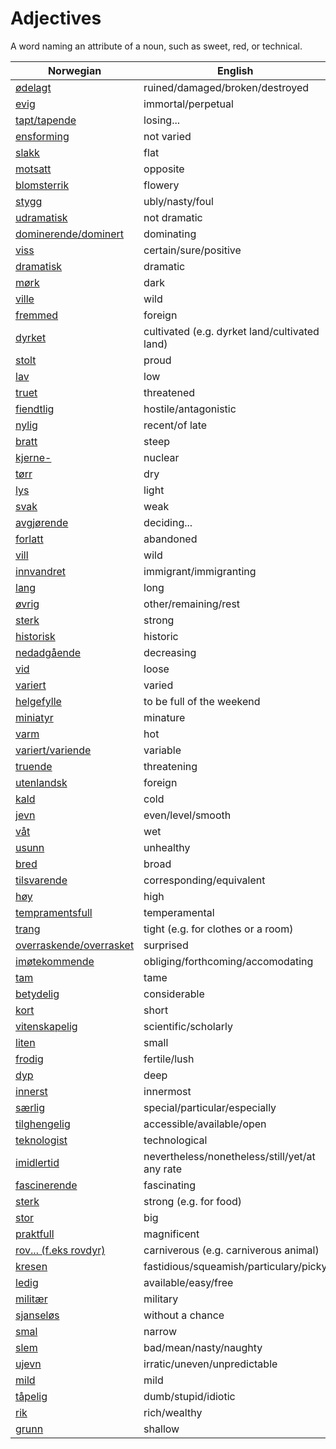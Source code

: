 # Adjectives

A word naming an attribute of a noun, such as sweet, red, or technical.

| Norwegian | English |
| --- | --- |
| [ødelagt](https://www.ordnett.no/search?language=no&phrase=ødelagt) | ruined/damaged/broken/destroyed |
| [evig](https://www.ordnett.no/search?language=no&phrase=evig) | immortal/perpetual |
| [tapt/tapende](https://www.ordnett.no/search?language=no&phrase=tapt/tapende) | losing... |
| [ensforming](https://www.ordnett.no/search?language=no&phrase=ensforming) | not varied |
| [slakk](https://www.ordnett.no/search?language=no&phrase=slakk) | flat |
| [motsatt](https://www.ordnett.no/search?language=no&phrase=motsatt) | opposite |
| [blomsterrik](https://www.ordnett.no/search?language=no&phrase=blomsterrik) | flowery |
| [stygg](https://www.ordnett.no/search?language=no&phrase=stygg) | ubly/nasty/foul |
| [udramatisk](https://www.ordnett.no/search?language=no&phrase=udramatisk) | not dramatic |
| [dominerende/dominert](https://www.ordnett.no/search?language=no&phrase=dominerende/dominert) | dominating |
| [viss](https://www.ordnett.no/search?language=no&phrase=viss) | certain/sure/positive |
| [dramatisk](https://www.ordnett.no/search?language=no&phrase=dramatisk) | dramatic |
| [mørk](https://www.ordnett.no/search?language=no&phrase=mørk) | dark |
| [ville](https://www.ordnett.no/search?language=no&phrase=ville) | wild |
| [fremmed](https://www.ordnett.no/search?language=no&phrase=fremmed) | foreign |
| [dyrket](https://www.ordnett.no/search?language=no&phrase=dyrket) | cultivated (e.g. dyrket land/cultivated land) |
| [stolt](https://www.ordnett.no/search?language=no&phrase=stolt) | proud |
| [lav](https://www.ordnett.no/search?language=no&phrase=lav) | low |
| [truet](https://www.ordnett.no/search?language=no&phrase=truet) | threatened |
| [fiendtlig](https://www.ordnett.no/search?language=no&phrase=fiendtlig) | hostile/antagonistic |
| [nylig](https://www.ordnett.no/search?language=no&phrase=nylig) | recent/of late |
| [bratt](https://www.ordnett.no/search?language=no&phrase=bratt) | steep |
| [kjerne-](https://www.ordnett.no/search?language=no&phrase=kjerne-) | nuclear |
| [tørr](https://www.ordnett.no/search?language=no&phrase=tørr) | dry |
| [lys](https://www.ordnett.no/search?language=no&phrase=lys) | light |
| [svak](https://www.ordnett.no/search?language=no&phrase=svak) | weak |
| [avgjørende](https://www.ordnett.no/search?language=no&phrase=avgjørende) | deciding... |
| [forlatt](https://www.ordnett.no/search?language=no&phrase=forlatt) | abandoned |
| [vill](https://www.ordnett.no/search?language=no&phrase=vill) | wild |
| [innvandret](https://www.ordnett.no/search?language=no&phrase=innvandret) | immigrant/immigranting |
| [lang](https://www.ordnett.no/search?language=no&phrase=lang) | long |
| [øvrig](https://www.ordnett.no/search?language=no&phrase=øvrig) | other/remaining/rest |
| [sterk](https://www.ordnett.no/search?language=no&phrase=sterk) | strong |
| [historisk](https://www.ordnett.no/search?language=no&phrase=historisk) | historic |
| [nedadgående](https://www.ordnett.no/search?language=no&phrase=nedadgående) | decreasing |
| [vid](https://www.ordnett.no/search?language=no&phrase=vid) | loose |
| [variert](https://www.ordnett.no/search?language=no&phrase=variert) | varied |
| [helgefylle](https://www.ordnett.no/search?language=no&phrase=helgefylle) | to be full of the weekend |
| [miniatyr](https://www.ordnett.no/search?language=no&phrase=miniatyr) | minature |
| [varm](https://www.ordnett.no/search?language=no&phrase=varm) | hot |
| [variert/variende](https://www.ordnett.no/search?language=no&phrase=variert/variende) | variable |
| [truende](https://www.ordnett.no/search?language=no&phrase=truende) | threatening |
| [utenlandsk](https://www.ordnett.no/search?language=no&phrase=utenlandsk) | foreign |
| [kald](https://www.ordnett.no/search?language=no&phrase=kald) | cold |
| [jevn](https://www.ordnett.no/search?language=no&phrase=jevn) | even/level/smooth |
| [våt](https://www.ordnett.no/search?language=no&phrase=våt) | wet |
| [usunn](https://www.ordnett.no/search?language=no&phrase=usunn) | unhealthy |
| [bred](https://www.ordnett.no/search?language=no&phrase=bred) | broad |
| [tilsvarende](https://www.ordnett.no/search?language=no&phrase=tilsvarende) | corresponding/equivalent |
| [høy](https://www.ordnett.no/search?language=no&phrase=høy) | high |
| [tempramentsfull](https://www.ordnett.no/search?language=no&phrase=tempramentsfull) | temperamental |
| [trang](https://www.ordnett.no/search?language=no&phrase=trang) | tight (e.g. for clothes or a room) |
| [overraskende/overrasket](https://www.ordnett.no/search?language=no&phrase=overraskende/overrasket) | surprised |
| [imøtekommende](https://www.ordnett.no/search?language=no&phrase=imøtekommende) | obliging/forthcoming/accomodating |
| [tam](https://www.ordnett.no/search?language=no&phrase=tam) | tame |
| [betydelig](https://www.ordnett.no/search?language=no&phrase=betydelig) | considerable |
| [kort](https://www.ordnett.no/search?language=no&phrase=kort) | short |
| [vitenskapelig](https://www.ordnett.no/search?language=no&phrase=vitenskapelig) | scientific/scholarly |
| [liten](https://www.ordnett.no/search?language=no&phrase=liten) | small |
| [frodig](https://www.ordnett.no/search?language=no&phrase=frodig) | fertile/lush |
| [dyp](https://www.ordnett.no/search?language=no&phrase=dyp) | deep |
| [innerst](https://www.ordnett.no/search?language=no&phrase=innerst) | innermost |
| [særlig](https://www.ordnett.no/search?language=no&phrase=særlig) | special/particular/especially |
| [tilghengelig](https://www.ordnett.no/search?language=no&phrase=tilghengelig) | accessible/available/open |
| [teknologist](https://www.ordnett.no/search?language=no&phrase=teknologist) | technological |
| [imidlertid](https://www.ordnett.no/search?language=no&phrase=imidlertid) | nevertheless/nonetheless/still/yet/at any rate |
| [fascinerende](https://www.ordnett.no/search?language=no&phrase=fascinerende) | fascinating |
| [sterk](https://www.ordnett.no/search?language=no&phrase=sterk) | strong (e.g. for food) |
| [stor](https://www.ordnett.no/search?language=no&phrase=stor) | big |
| [praktfull](https://www.ordnett.no/search?language=no&phrase=praktfull) | magnificent |
| [rov... (f.eks rovdyr)](https://www.ordnett.no/search?language=no&phrase=rov...%20(f.eks%20rovdyr)) | carniverous (e.g. carniverous animal) |
| [kresen](https://www.ordnett.no/search?language=no&phrase=kresen) | fastidious/squeamish/particulary/picky |
| [ledig](https://www.ordnett.no/search?language=no&phrase=ledig) | available/easy/free |
| [militær](https://www.ordnett.no/search?language=no&phrase=militær) | military |
| [sjanseløs](https://www.ordnett.no/search?language=no&phrase=sjanseløs) | without a chance |
| [smal](https://www.ordnett.no/search?language=no&phrase=smal) | narrow |
| [slem](https://www.ordnett.no/search?language=no&phrase=slem) | bad/mean/nasty/naughty |
| [ujevn](https://www.ordnett.no/search?language=no&phrase=ujevn) | irratic/uneven/unpredictable |
| [mild](https://www.ordnett.no/search?language=no&phrase=mild) | mild |
| [tåpelig](https://www.ordnett.no/search?language=no&phrase=tåpelig) | dumb/stupid/idiotic |
| [rik](https://www.ordnett.no/search?language=no&phrase=rik) | rich/wealthy |
| [grunn](https://www.ordnett.no/search?language=no&phrase=grunn) | shallow |

